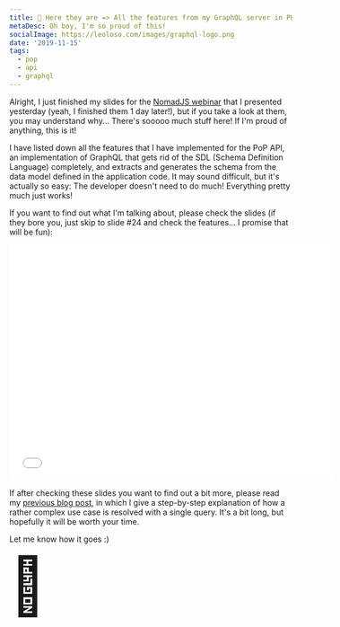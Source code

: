 ```yaml
---
title: 🚀 Here they are => All the features from my GraphQL server in PHP
metaDesc: Oh boy, I'm so proud of this!
socialImage: https://leoloso.com/images/graphql-logo.png
date: '2019-11-15'
tags:
  - pop
  - api
  - graphql
---
```


Alright, I just finished my slides for the [NomadJS webinar](https://nomadjs.com/live/kSk2ymG1OgnfnDchrCuVp/Introduction-to-the--schemaless--GraphQL/) that I presented yesterday (yeah, I finished them 1 day later!), but if you take a look at them, you may understand why... There's sooooo much stuff here! If I'm proud of anything, this is it!

I have listed down all the features that I have implemented for the PoP API, an implementation of GraphQL that gets rid of the SDL (Schema Definition Language) completely, and extracts and generates the schema from the data model defined in the application code. It may sound difficult, but it's actually so easy: The developer doesn't need to do much! Everything pretty much just works!

If you want to find out what I'm talking about, please check the slides (if they bore you, just skip to slide #24 and check the features... I promise that will be fun):

<iframe src="//slides.com/leoloso/graphql/embed" width="576" height="420" scrolling="no" frameborder="0" webkitallowfullscreen mozallowfullscreen allowfullscreen></iframe>

If after checking these slides you want to find out a bit more, please read my [previous blog post](/posts/demonstrating-pop-api-graphql-on-steroids/), in which I give a step-by-step explanation of how a rather complex use case is resolved with a single query. It's a bit long, but hopefully it will be worth your time.

Let me know how it goes :)

<span style="font-size: 100px">🙌</span>